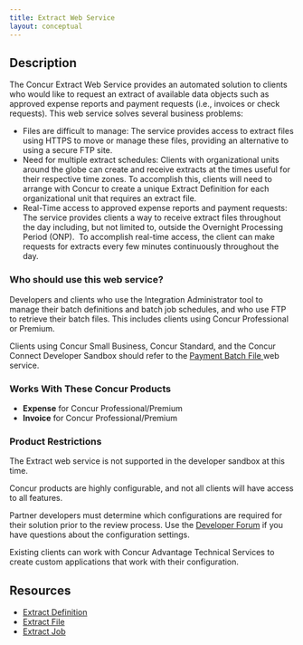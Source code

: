 ```yaml
---
title: Extract Web Service 
layout: conceptual
---
```


## Description

The Concur Extract Web Service provides an automated solution to clients who would like to request an extract of available data objects such as approved expense reports and payment requests (i.e., invoices or check requests). This web service solves several business problems:

* Files are difficult to manage: The service provides access to extract files using HTTPS to move or manage these files, providing an alternative to using a secure FTP site.
* Need for multiple extract schedules: Clients with organizational units around the globe can create and receive extracts at the times useful for their respective time zones. To accomplish this, clients will need to arrange with Concur to create a unique Extract Definition for each organizational unit that requires an extract file.
* Real-Time access to approved expense reports and payment requests: The service provides clients a way to receive extract files throughout the day including, but not limited to, outside the Overnight Processing Period (ONP).  To accomplish real-time access, the client can make requests for extracts every few minutes continuously throughout the day.

### Who should use this web service?

Developers and clients who use the Integration Administrator tool to manage their batch definitions and batch job schedules, and who use FTP to retrieve their batch files. This includes clients using Concur Professional or Premium.

Clients using Concur Small Business, Concur Standard, and the Concur Connect Developer Sandbox should refer to the [Payment Batch File ][1] web service.

### Works With These Concur Products

* **Expense** for Concur Professional/Premium
* **Invoice** for Concur Professional/Premium

### Product Restrictions

The Extract web service is not supported in the developer sandbox at this time.

Concur products are highly configurable, and not all clients will have access to all features.

Partner developers must determine which configurations are required for their solution prior to the review process. Use the [Developer Forum][3] if you have questions about the configuration settings.

Existing clients can work with Concur Advantage Technical Services to create custom applications that work with their configuration.

## Resources

* [Extract Definition][4]
* [Extract File][5]
* [Extract Job][6]


[1]: https://developer.concur.com/payment-batch
[2]: https://developer.concur.com/api-documentation/core-concepts
[3]: https://developer.concur.com/forums/concur-connect
[4]: https://developer.concur.com/extract/extract-definition-resource
[5]: https://developer.concur.com/extract/extract-file-resource
[6]: https://developer.concur.com/extract/extract-job-resource

